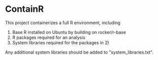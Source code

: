 # ContainR

This project containerizes a full R environment, including
1) Base R installed on Ubuntu by building on rocker/r-base
2) R packages required for an analysis
3) System libraries required for the packages in 2)

Any additional system libraries should be added to "system_libraries.txt".



